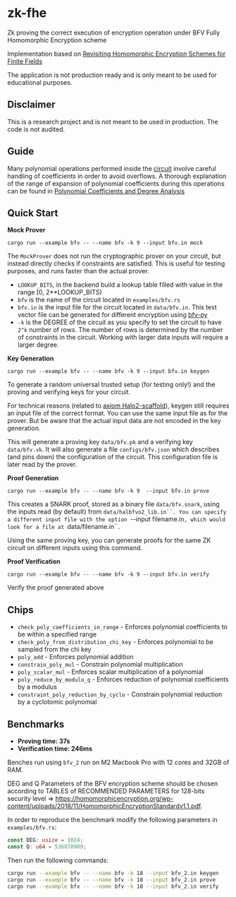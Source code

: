 # zk-fhe
Zk proving the correct execution of encryption operation under BFV Fully Homomorphic Encryption scheme

Implementation based on [Revisiting Homomorphic Encryption Schemes for Finite Fields](https://eprint.iacr.org/2021/204.pdf)

The application is not production ready and is only meant to be used for educational purposes.

## Disclaimer

This is a research project and is not meant to be used in production. The code is not audited.

## Guide

Many polynomial operations performed inside the [circuit](./examples/bfv.rs) involve careful handling of coefficients in order to avoid overflows. A thorough explanation of the range of expansion of polynomial coefficients during this operations can be found in [Polynomial Coefficients and Degree Analysis](https://hackmd.io/@letargicus/Bk4KtYkSp)

## Quick Start

**Mock Prover**

`cargo run --example bfv -- --name bfv -k 9 --input bfv.in mock`

The `MockProver` does not run the cryptographic prover on your circuit, but instead directly checks if constraints are satisfied. This is useful for testing purposes, and runs faster than the actual prover.

- `LOOKUP_BITS`, in the backend build a lookup table filled with value in the range [0, 2**LOOKUP_BITS)
- `bfv` is the name of the circuit located in `examples/bfv.rs` 
- `bfv.in` is the input file for the circuit located in `data/bfv.in`. This test vector file can be generated for different encryption using [bfv-py](https://github.com/yuriko627/bfv-py)
- `-k` is the DEGREE of the circuit as you specify to set the circuit to have `2^k` number of rows. The number of rows is determined by the number of constraints in the circuit. Working with larger data inputs will require a larger degree.

**Key Generation**

`cargo run --example bfv -- --name bfv -k 9 --input bfv.in keygen`

To generate a random universal trusted setup (for testing only!) and the proving and verifying keys for your circuit.

For technical reasons (related to [axiom Halo2-scaffold](https://github.com/axiom-crypto/halo2-scaffold)), keygen still requires an input file of the correct format. You can use the same input file as for the prover. But be aware that the actual input data are not encoded in the key generation. 

This will generate a proving key `data/bfv.pk` and a verifying key `data/bfv.vk`. It will also generate a file `configs/bfv.json` which describes (and pins down) the configuration of the circuit. This configuration file is later read by the prover.

**Proof Generation**

`cargo run --example bfv -- --name bfv -k 9  --input bfv.in prove`

This creates a SNARK proof, stored as a binary file `data/bfv.snark`, using the inputs read (by default) from `data/halbfvo2_lib.in``. You can specify a different input file with the option `--input filename.in`, which would look for a file at `data/filename.in``.

Using the same proving key, you can generate proofs for the same ZK circuit on different inputs using this command.

**Proof Verification**

`cargo run --example bfv -- --name bfv -k 9 --input bfv.in verify`

Verify the proof generated above

## Chips 

- `check_poly_coefficients_in_range` - Enforces polynomial coefficients to be within a specified range
- `check_poly_from_distribution_chi_key` - Enforces polynomial to be sampled from the chi key
- `poly_add` - Enforces polynomial addition
- `constrain_poly_mul` - Constrain polynomial multiplication
- `poly_scalar_mul` - Enforces scalar multiplication of a polynomial
- `poly_reduce_by_modulo_q` - Enforces reduction of polynomial coefficients by a modulus
- `constraint_poly_reduction_by_cyclo` - Constrain polynomial reduction by a cyclotomic polynomial

## Benchmarks

- **Proving time: 37s** 
- **Verification time: 246ms**

Benches run using `bfv_2` run on M2 Macbook Pro with 12 cores and 32GB of RAM.

DEG and Q Parameters of the BFV encryption scheme should be chosen according to TABLES of RECOMMENDED PARAMETERS for 128-bits security level => https://homomorphicencryption.org/wp-content/uploads/2018/11/HomomorphicEncryptionStandardv1.1.pdf. 

In order to reproduce the benchmark modify the following parameters in `examples/bfv.rs`:

```rust
const DEG: usize = 1024;
const Q: u64 = 536870909;
```

Then run the following commands:

```bash
cargo run --example bfv -- --name bfv -k 18 --input bfv_2.in keygen
cargo run --example bfv -- --name bfv -k 18 --input bfv_2.in prove
cargo run --example bfv -- --name bfv -k 18 --input bfv_2.in verify
```